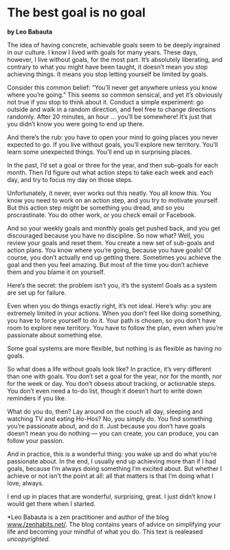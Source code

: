 
# The best goal is no goal

**by Leo Babauta**

The idea of having concrete, achievable goals seem to be deeply ingrained in our culture. I know I lived with goals for many years. These days, however, I live without goals, for the most part. It’s absolutely liberating, and contrary to what you might have been taught, it doesn’t mean you stop achieving things. It means you stop letting yourself be limited by goals.

Consider this common belief: “You’ll never get anywhere unless you know where you’re going.” This seems so common sensical, and yet it’s obviously not true if you stop to think about it. Conduct a simple experiment: go outside and walk in a random direction, and feel free to change directions randomly. After 20 minutes, an hour … you’ll be somewhere! It’s just that you didn’t know you were going to end up there.

And there’s the rub: you have to open your mind to going places you never expected to go. If you live without goals, you’ll explore new territory. You’ll learn some unexpected things. You’ll end up in surprising places. 

In the past, I’d set a goal or three for the year, and then sub-goals for each month. Then I’d figure out what action steps to take each week and each day, and try to focus my day on those steps.

Unfortunately, it never, ever works out this neatly. You all know this. You know you need to work on an action step, and you try to motivate yourself. But this action step might be something you dread, and so you procrastinate. You do other work, or you check email or Facebook.

And so your weekly goals and monthly goals get pushed back, and you get discouraged because you have no discipline. So now what? Well, you review your goals and reset them. You create a new set of sub-goals and action plans. You know where you’re going, because you have goals! Of course, you don’t actually end up getting there. Sometimes you achieve the goal and then you feel amazing. But most of the time you don’t achieve them and you blame it on yourself.

Here’s the secret: the problem isn’t you, it’s the system! Goals as a system are set up for failure.

Even when you do things exactly right, it’s not ideal. Here’s why: you are extremely limited in your actions. When you don’t feel like doing something, you have to force yourself to do it. Your path is chosen, so you don’t have room to explore new territory. You have to follow the plan, even when you’re passionate about something else.

Some goal systems are more flexible, but nothing is as flexible as having no goals.

So what does a life without goals look like? In practice, it’s very different than one with goals. You don’t set a goal for the year, nor for the month, nor for the week or day. You don’t obsess about tracking, or actionable steps. You don’t even need a to-do list, though it doesn’t hurt to write down reminders if you like.

What do you do, then? Lay around on the couch all day, sleeping and watching TV and eating Ho-Hos? No, you simply do. You find something you’re passionate about, and do it. Just because you don’t have goals doesn’t mean you do nothing — you can create, you can produce, you can follow your passion.

And in practice, this is a wonderful thing: you wake up and do what you’re passionate about. In the end, I usually end up achieving more than if I had goals, because I’m always doing something I’m excited about. But whether I achieve or not isn’t the point at all: all that matters is that I’m doing what I love, always.

I end up in places that are wonderful, surprising, great. I just didn’t know I would get there when I started.

*Leo Babauta is a zen practitioner and author of the blog [www./zenhabits.net/](http://zenhabits.net/). The blog contains years of advice on simplifying your life and becoming your mindful of what you do. This text is realeased *uncopyrighted*.

